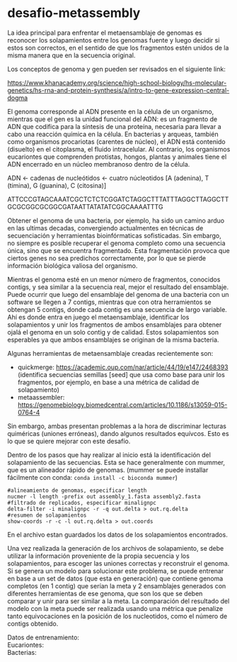 # desafio-metassembly

La idea principal para enfrentar el metaensamblaje de genomas es reconocer los solapamientos entre los genomas fuente y luego decidir si estos son correctos, en el sentido de que los fragmentos estén unidos de la misma manera que en la secuencia original.

Los conceptos de genoma y gen pueden ser revisados en el siguiente link: 

https://www.khanacademy.org/science/high-school-biology/hs-molecular-genetics/hs-rna-and-protein-synthesis/a/intro-to-gene-expression-central-dogma

El genoma corresponde al ADN presente en la célula de un organismo, mientras que el gen es la unidad funcional del ADN: es un fragmento de ADN que codifica para la síntesis de una proteína, necesaria para llevar a cabo una reacción química en la célula. En bacterias y arqueas, también como organismos procariotas (carentes de núcleo), el ADN está contenido (disuelto) en el citoplasma, el fluido intracelular. Al contrario, los organismos eucariontes que comprenden protistas, hongos, plantas y animales tiene el ADN encerrado en un núcleo membranoso dentro de la célula.
  
ADN <- cadenas de nucleótidos <- cuatro núcleotidos [A (adenina), T (timina), G (guanina), C (citosina)]

ATTCCCGTAGCAAATCGCTCTCTCGGATCTAGGCTTTATTTAGGCTTAGGCTTGCGCGGCGCGGCGATAATTATATATCGGCAAAATTTG

Obtener el genoma de una bacteria, por ejemplo, ha sido un camino arduo en las ultimas decadas, convergiendo actualmentes en técnicas de secuenciación y herramientas bioinfórmaticas sofisticadas. Sin embargo, no siempre es posible recuperar el genoma completo como una secuencia única, sino que se encuentra fragmentado. Esta fragmentación provoca que ciertos genes no sea predichos correctamente, por lo que se pierde información biológica valiosa del organismo. 

Mientras el genoma esté en un menor número de fragmentos, conocidos contigs, y sea similar a la secuencia real, mejor el resultado del ensamblaje. Puede ocurrir que luego del ensamblaje del genoma de una bacteria con un software se llegen a 7 contigs, mientras que con otra herramientos se obtengan 5 contigs, donde cada contig es una secuencia de largo variable. Ahí es donde entra en juego el metaensamblaje, identificar los solapamientos y unir los fragmentos de ambos ensamblajes para obtener ojalá el genoma en un solo contig y de calidad. Estos solapamientos son esperables ya que ambos ensamblajes se originan de la misma bacteria.

Algunas herramientas de metaensamblaje creadas recientemente son:
- quickmerge: https://academic.oup.com/nar/article/44/19/e147/2468393 (identifica secuencias semillas [seed] que usa como base para unir los fragmentos, por ejemplo, en base a una métrica de calidad de solapamiento)
- metaassembler: https://genomebiology.biomedcentral.com/articles/10.1186/s13059-015-0764-4

Sin embargo, ambas presentan problemas a la hora de discriminar lecturas quiméricas (uniones erróneas), dando algunos resultados equívcos. Esto es lo que se quiere mejorar con este desafío.

Dentro de los pasos que hay realizar al inicio está la identificación del solapamiento de las secuencias. Esta se hace generalmente con mummer, que es un alineador rápido de genomas. (mummer se puede installar fácilmente con conda: `conda install -c bioconda mummer`)
  
`#alineamiento de genomas, especificar length`  
`nucmer -l length -prefix out assembly_1.fasta assembly2.fasta`  
`#filtrado de replicados, especificar minalignpc`  
`delta-filter -i minalignpc -r -q out.delta > out.rq.delta`  
`#resumen de solapamientos`  
`show-coords -r -c -l out.rq.delta > out.coords`    
  
En el archivo estan guardados los datos de los solapamientos encontrados.  
  
Una vez realizada la generación de los archivos de solapamiento, se debe utilizar la información proveniente de la propia secuencia y los solapamientos, para escoger las uniones correctas y reconstruir el genoma. Si se genera un modelo para solucionar este problema, se puede entrenar en base a un set de datos (que esta en generación) que contiene genoma completos (en 1 contig) que serían la meta y 2 ensamblajes generados con diferentes herramientas de ese genoma, que son los que se deben comparar y unir para ser similar a la meta. La comparación del resultado del modelo con la meta puede ser realizada usando una métrica que penalize tanto equivocaciones en la posición de los nucleotidos, como el número de contigs obtenido. 

Datos de entrenamiento:  
Eucariontes:  
Bacterias:

